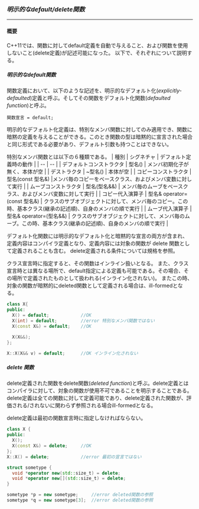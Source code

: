 ### *明示的なdefault/delete関数*
---
#### 概要
C++11では、関数に対してdefault定義を自動で与えること、および関数を使用しないこと(delete定義)が記述可能になった。
以下で、それぞれについて説明する。

##### 明示的なdefault関数
関数定義において、以下のような記述を、明示的なデフォルト化(*explicitly-defaulted*)定義と呼ぶ。そしてその関数をデフォルト化関数(*defaulted function*)と呼ぶ。

`関数宣言 = default;`

明示的なデフォルト化定義は、特別なメンバ関数に対してのみ適用でき、関数に暗黙の定義を与えることができる。このとき関数の型は暗黙的に宣言された場合と同じ形式である必要があり、デフォルト引数も持つことはできない。

特別なメンバ関数とは以下の６種類である。
| 種別 | シグネチャ | デフォルト定義時の動作 |
| -- | -- |
| デフォルトコンストラクタ | 型名() | メンバ初期化子が無く、本体が空 |
| デストラクタ | ~型名() | 本体が空 |
| コピーコンストラクタ | 型名(const 型名&) |メンバ毎のコピーをベースクラス、およびメンバ変数に対して実行 |
| ムーブコンストラクタ | 型名(型名&&) | メンバ毎のムーブをベースクラス、およびメンバ変数に対して実行 |
| コピー代入演算子 | 型名& operator=(const 型名&) | クラスのサブオブジェクトに対して、メンバ毎のコピー。この時、基本クラス(継承の記述順)、自身のメンバの順で実行 |
| ムーブ代入演算子 | 型名& operator=(型名&&) | クラスのサブオブジェクトに対して、メンバ毎のムーブ。この時、基本クラス(継承の記述順)、自身のメンバの順で実行 |

デフォルト化関数には明示的なデフォルト化と暗黙的な宣言の両方が含まれ、定義内容はコンパイラ定義となり、定義内容には対象の関数が delete 関数として定義されることも含む。
delete定義される条件については規格を参照。

クラス宣言時に指定すると、その関数はインライン扱いとなる。
また、クラス宣言時とは異なる場所で、default指定による定義も可能である。その場合、その場所で定義されたものとして扱われる(インライン化されない)。
またこの時、対象の関数が暗黙的にdeleted関数として定義される場合は、ill-formedとなる。

```c++
class X{
public:
  X() = default;            //OK
  X(int) = default;         //error 特別なメンバ関数ではない
  X(const X&) = default;    //OK

  X(X&&);
};

X::X(X&& v) = default;      //OK インライン化されない
```

##### delete 関数
delete定義された関数をdelete関数(*deleted function*)と呼ぶ。delete定義とはコンパイラに対して、対象の関数が使用不可であることを明示することである。
delete定義は全ての関数に対して定義可能であり、delete定義された関数が、評価される/されないに関わらず参照される場合ill-formedとなる。

delete定義は最初の関数宣言時に指定しなければならない。

```c++
class X {
public:
  X();
  X(const X&) = delete;     //OK
};
X::X() = delete;            //error 最初の宣言ではない

struct sometype {
  void *operator new(std::size_t) = delete;
  void *operator new[](std::size_t) = delete;
}

sometype *p = new sometype;     //error deleted関数の参照
sometype *q = new sometype[3];  //error deleted関数の参照
```

